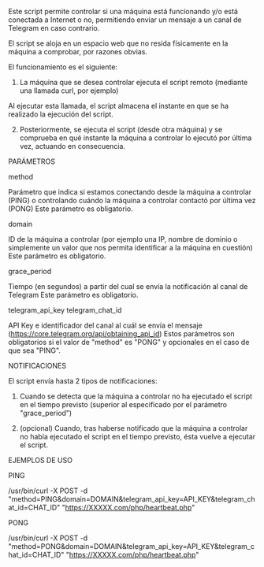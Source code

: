 Este script permite controlar si una máquina está funcionando y/o está conectada a Internet o no, permitiendo enviar un mensaje a un canal de Telegram en caso contrario.

El script se aloja en un espacio web que no resida físicamente en la máquina a comprobar, por razones obvias.

El funcionamiento es el siguiente:

1) La máquina que se desea controlar ejecuta el script remoto (mediante una llamada curl, por ejemplo) 

Al ejecutar esta llamada, el script almacena el instante en que se ha realizado la ejecución del script.

2) Posteriormente, se ejecuta el script (desde otra máquina) y se comprueba en qué instante la máquina a controlar lo ejecutó por última vez, actuando en consecuencia.

PARÁMETROS

method

Parámetro que indica si estamos conectando desde la máquina a controlar (PING) o controlando cuándo la máquina a controlar contactó por última vez (PONG)
Este parámetro es obligatorio.

domain

ID de la máquina a controlar (por ejemplo una IP, nombre de dominio o simplemente un valor que nos permita identificar a la máquina en cuestión)
Este parámetro es obligatorio.

grace_period

Tiempo (en segundos) a partir del cual se envía la notificación al canal de Telegram
Este parámetro es obligatorio.

telegram_api_key
telegram_chat_id

API Key e identificador del canal al cuál se envía el mensaje (https://core.telegram.org/api/obtaining_api_id)
Estos parámetros son obligatorios si el valor de "method" es "PONG" y opcionales en el caso de que sea "PING".

NOTIFICACIONES

El script envía hasta 2 tipos de notificaciones:

1) Cuando se detecta que la máquina a controlar no ha ejecutado el script en el tiempo previsto (superior al especificado por el parámetro "grace_period")

2) (opcional) Cuando, tras haberse notificado que la máquina a controlar no había ejecutado el script en el tiempo previsto, ésta vuelve a ejecutar el script. 

EJEMPLOS DE USO

PING

/usr/bin/curl -X POST -d "method=PING&domain=DOMAIN&telegram_api_key=API_KEY&telegram_chat_id=CHAT_ID" "https://XXXXX.com/php/heartbeat.php"


PONG

/usr/bin/curl -X POST -d "method=PONG&domain=DOMAIN&telegram_api_key=API_KEY&telegram_chat_id=CHAT_ID" "https://XXXXX.com/php/heartbeat.php"



